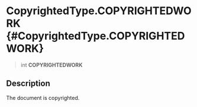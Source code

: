 CopyrightedType.COPYRIGHTEDWORK {#CopyrightedType.COPYRIGHTEDWORK}
===============================

> int **COPYRIGHTEDWORK**

Description
-----------

The document is copyrighted.
